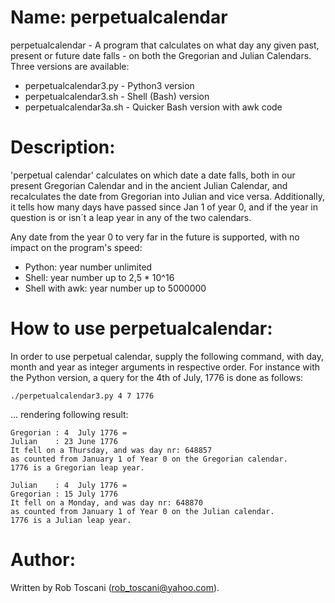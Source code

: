 # Name: perpetualcalendar 
perpetualcalendar - A program that calculates on what day any given past, present or future date falls - on both the Gregorian and Julian Calendars. Three versions are available:
- perpetualcalendar3.py - Python3 version
- perpetualcalendar3.sh - Shell (Bash) version
- perpetualcalendar3a.sh - Quicker Bash version with awk code

# Description:
'perpetual calendar' calculates on which date a date falls, both in our present Gregorian Calendar and in the 
ancient Julian Calendar, and recalculates the date from Gregorian into Julian and vice versa.
Additionally, it tells how many days have passed since Jan 1 of year 0, and if the year in question is or isn´t a leap year in any of the two calendars.

Any date from the year 0 to very far in the future is supported, with no impact on the program's speed:
- Python: year number unlimited
- Shell: year number up to 2,5 * 10^16
- Shell with awk: year number up to 5000000

# How to use perpetualcalendar:
In order to use perpetual calendar, supply the following command, with day, month and year as integer arguments in respective order.
For instance with the Python version, a query for the 4th of July, 1776 is done as follows:


	./perpetualcalendar3.py 4 7 1776


... rendering following result:

	Gregorian : 4  July 1776 =
	Julian    : 23 June 1776
	It fell on a Thursday, and was day nr: 648857
	as counted from January 1 of Year 0 on the Gregorian calendar.
	1776 is a Gregorian leap year.

	Julian    : 4  July 1776 =
	Gregorian : 15 July 1776
	It fell on a Monday, and was day nr: 648870
	as counted from January 1 of Year 0 on the Julian calendar.
	1776 is a Julian leap year.


# Author:
Written by Rob Toscani (rob_toscani@yahoo.com).
